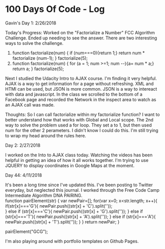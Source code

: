 # 100 Days Of Code - Log

Gavin's Day 1: 2/26/2018 

Today's Progress: 
Worked on the "Factorialize a Number" FCC Algorithm Challenge.  Ended up needing to see the answer.  There are two interesting ways to solve the challenge.  
  1) function factorialize(num) {
      if (num===0){return 1;}
        return num * factorialize (num-1);
      }
    factorialize(5);
  2) function factorialize(num) {
      for (a = 1; num >=1; num --){a= num * a;}
      return a;
      }
    factorialize(5);
    
Next I studied the Udacity Intro to AJAX course.  I'm finding it very helpful.  AJAX is a way to get information for a page without refreshing.  XML and HTMl can be used, but JSON is more common.  JSON is a way to intereact with data and javascript. In the class we scrolled to the bottom of a Facebook page and recorded the Network in the inspect area to watch as an AJAX call was made.
 

Thoughts: So I can call factorialize within my factorialize function?  I want to better understand how that works with Global and Local scope.  The 2nd way to solve the problem used a for loop.  They set a to 1, but then used num for the other 2 perameters.  I didn't know I could do this.  I'm still trying to wrap my head around the rules here.  

Day 2: 2/27/2018

I worked on the Into to AJAX class today.  Watching the videos has been helpful in getting an idea of how it all works together.  I'm trying to use JQUERY to display coordinates in Google Maps at the moment.

Day 44: 4/11/2018

It's been a long time since I've updated this.  I've been posting to Twitter everyday, but neglected this journal.  I worked through the Free Code Camp Intermediate Algorithm DNA PAIRING.  
function pairElement(str) {
  var newPair=[];
  for(var x=0; x<str.length; x++){
    if(str[x]==='G'){
      newPair.push((str[x] + 'C').split(''));    
    } else if (str[x]==='C'){
      newPair.push((str[x] + 'G').split(''));
    }
    else if (str[x]==='T'){
      newPair.push((str[x] + 'A').split(''));
    }
    else if (str[x]==='A'){
      newPair.push((str[x] + 'T').split(''));
    }
  }
   return newPair;
}

pairElement("GCG");

I'm also playing around with portfolio templates on Github Pages.

